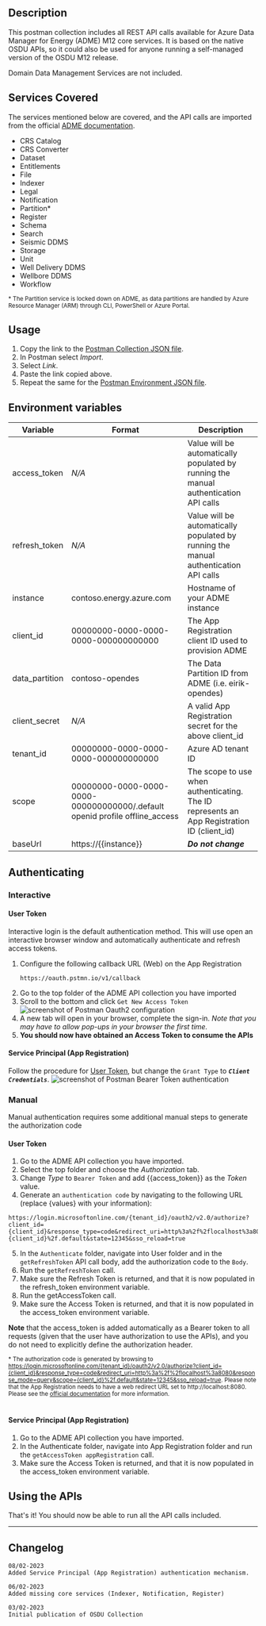 ## Description

This postman collection includes all REST API calls available for Azure Data Manager for Energy (ADME) M12 core services. It is based on the native OSDU APIs, so it could also be used for anyone running a self-managed version of the OSDU M12 release.

Domain Data Management Services are not included.
<br />

## Services Covered
The services mentioned below are covered, and the API calls are imported from the official [ADME documentation](https://microsoft.github.io/meds-samples/).

- CRS Catalog
- CRS Converter
- Dataset
- Entitlements
- File
- Indexer
- Legal
- Notification
- Partition*
- Register
- Schema
- Search
- Seismic DDMS
- Storage
- Unit
- Well Delivery DDMS
- Wellbore DDMS
- Workflow

<sub>\* The Partition service is locked down on ADME, as data partitions are handled by Azure Resource Manager (ARM) through CLI, PowerShell or Azure Portal.</sub>

## Usage
1. Copy the link to the [Postman Collection JSON file](./json/ADME%20(M14).postman_collection.json?raw=1).
2. In Postman select *Import*.
3. Select *Link*.
4. Paste the link copied above.
5. Repeat the same for the [Postman Environment JSON file](./json/ADME.postman_environment.json?raw=1).

## Environment variables
| Variable |Format | Description |
|----------|-------|-------------|
|access_token|*N/A*|Value will be automatically populated by running the manual authentication API calls|
|refresh_token|*N/A*|Value will be automatically populated by running the manual authentication API calls|
|instance|contoso.energy.azure.com|Hostname of your ADME instance
|client_id|00000000-0000-0000-0000-000000000000|The App Registration client ID used to provision ADME|
|data_partition|contoso-opendes|The Data Partition ID from ADME (i.e. eirik-opendes)|
|client_secret|*N/A*|A valid App Registration secret for the above client_id|
|tenant_id|00000000-0000-0000-0000-000000000000|Azure AD tenant ID
|scope|00000000-0000-0000-0000-000000000000/.default openid profile offline_access|The scope to use when authenticating. The ID represents an App Registration ID (client_id)|
|baseUrl|https://{{instance}}|***Do not change***|


## Authenticating
### Interactive
#### User Token
Interactive login is the default authentication method. This will use open an interactive browser window and automatically authenticate and refresh access tokens.

1. Configure the following callback URL (Web) on the App Registration
    ```
    https://oauth.pstmn.io/v1/callback
    ```
2. Go to the top folder of the ADME API collection you have imported
3. Scroll to the bottom and click `Get New Access Token`
![screenshot of Postman Oauth2 configuration](./img/postman-oauth2.png)
4. A new tab will open in your browser, complete the sign-in. *Note that you may have to allow pop-ups in your browser the first time.*
5. **You should now have obtained an Access Token to consume the APIs**

#### Service Principal (App Registration)
Follow the procedure for [User Token](#user-token), but change the `Grant Type` to ***`Client Credentials`***.
![screenshot of Postman Bearer Token authentication](./img/postman-bearertoken.png)

### Manual
Manual authentication requires some additional manual steps to generate the authorization code 

#### User Token
1. Go to the ADME API collection you have imported.
2. Select the top folder and choose the *Authorization* tab.
3. Change *Type* to `Bearer Token` and add {{access_token}} as the *Token* value.
4. Generate an `authentication code` by navigating to the following URL (replace {values} with your information):
```
https://login.microsoftonline.com/{tenant_id}/oauth2/v2.0/authorize?client_id={client_id}&response_type=code&redirect_uri=http%3a%2f%2flocalhost%3a8080&response_mode=query&scope={client_id}%2f.default&state=12345&sso_reload=true
```
5. In the `Authenticate` folder, navigate into User folder and in the `getRefreshToken` API call body, add the authorization code to the `Body`.
6. Run the `getRefreshToken` call.
7. Make sure the Refresh Token is returned, and that it is now populated in the refresh_token environment variable.
8. Run the getAccessToken call.
9. Make sure the Access Token is returned, and that it is now populated in the access_token environment variable.


**Note** that the access_token is added automatically as a Bearer token to all requests (given that the user have authorization to use the APIs), and you do not need to explicitly define the authorization header.

<sub>\* The authorization code is generated by browsing to https://login.microsoftonline.com/{tenant_id}/oauth2/v2.0/authorize?client_id={client_id}&response_type=code&redirect_uri=http%3a%2f%2flocalhost%3a8080&response_mode=query&scope={client_id}%2f.default&state=12345&sso_reload=true. Please note that the App Registration needs to have a web redirect URL set to http://localhost:8080. Please see the [official documentation](https://learn.microsoft.com/en-us/azure/energy-data-services/how-to-generate-refresh-token#get-authorization) for more information.</sub>
<br><br>

#### Service Principal (App Registration)
1. Go to the ADME API collection you have imported.
2. In the Authenticate folder, navigate into App Registration folder and run the `getAccessToken appRegistration` call.
3. Make sure the Access Token is returned, and that it is now populated in the access_token environment variable.

## Using the APIs
That's it! You should now be able to run all the API calls included.

___

## Changelog

    08/02-2023
    Added Service Principal (App Registration) authentication mechanism.

    06/02-2023
    Added missing core services (Indexer, Notification, Register)
    
    03/02-2023 
    Initial publication of OSDU Collection
